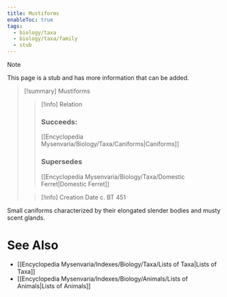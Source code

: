 ```yaml
---
title: Mustiforms
enableToc: true
tags:
  - biology/taxa
  - biology/taxa/family
  - stub
---
```


> [!note]
> This page is a stub and has more information that can be added.

> [!summary] Mustiforms
> > [!info] Relation
> > ### Succeeds:
> > [[Encyclopedia Mysenvaria/Biology/Taxa/Caniforms|Caniforms]]
> > ### Supersedes 
> > [[Encyclopedia Mysenvaria/Biology/Taxa/Domestic Ferret|Domestic Ferret]]
>
> > [!info] Creation Date
> > c. BT 451

Small caniforms characterized by their elongated slender bodies and musty scent glands.

# See Also
- [[Encyclopedia Mysenvaria/Indexes/Biology/Taxa/Lists of Taxa|Lists of Taxa]]
- [[Encyclopedia Mysenvaria/Indexes/Biology/Animals/Lists of Animals|Lists of Animals]]
